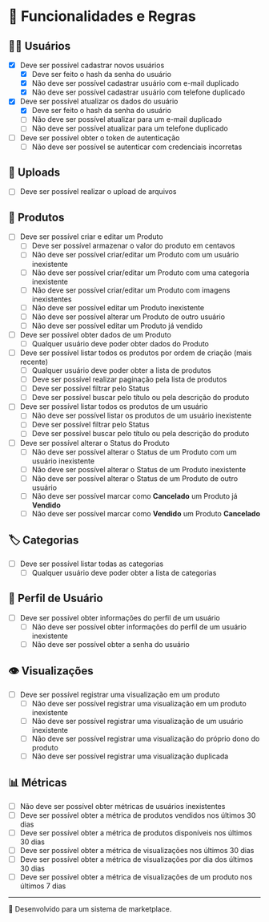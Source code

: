 # 📌 Funcionalidades e Regras

## 🧑‍💻 Usuários

- [x] Deve ser possível cadastrar novos usuários
  - [x] Deve ser feito o hash da senha do usuário
  - [x] Não deve ser possível cadastrar usuário com e-mail duplicado
  - [x] Não deve ser possível cadastrar usuário com telefone duplicado
- [x] Deve ser possível atualizar os dados do usuário
  - [x] Deve ser feito o hash da senha do usuário
  - [ ] Não deve ser possível atualizar para um e-mail duplicado
  - [ ] Não deve ser possível atualizar para um telefone duplicado
- [ ] Deve ser possível obter o token de autenticação
  - [ ] Não deve ser possível se autenticar com credenciais incorretas

## 📂 Uploads

- [ ] Deve ser possível realizar o upload de arquivos


## 🛒 Produtos

- [ ] Deve ser possível criar e editar um Produto
  - [ ] Deve ser possível armazenar o valor do produto em centavos
  - [ ] Não deve ser possível criar/editar um Produto com um usuário inexistente
  - [ ] Não deve ser possível criar/editar um Produto com uma categoria inexistente
  - [ ] Não deve ser possível criar/editar um Produto com imagens inexistentes
  - [ ] Não deve ser possível editar um Produto inexistente
  - [ ] Não deve ser possível alterar um Produto de outro usuário
  - [ ] Não deve ser possível editar um Produto já vendido
- [ ] Deve ser possível obter dados de um Produto
  - [ ] Qualquer usuário deve poder obter dados do Produto
- [ ] Deve ser possível listar todos os produtos por ordem de criação (mais recente)
  - [ ] Qualquer usuário deve poder obter a lista de produtos
  - [ ] Deve ser possível realizar paginação pela lista de produtos
  - [ ] Deve ser possível filtrar pelo Status
  - [ ] Deve ser possível buscar pelo título ou pela descrição do produto
- [ ] Deve ser possível listar todos os produtos de um usuário
  - [ ] Não deve ser possível listar os produtos de um usuário inexistente
  - [ ] Deve ser possível filtrar pelo Status
  - [ ] Deve ser possível buscar pelo título ou pela descrição do produto
- [ ] Deve ser possível alterar o Status do Produto
  - [ ] Não deve ser possível alterar o Status de um Produto com um usuário inexistente
  - [ ] Não deve ser possível alterar o Status de um Produto inexistente
  - [ ] Não deve ser possível alterar o Status de um Produto de outro usuário
  - [ ] Não deve ser possível marcar como **Cancelado** um Produto já **Vendido**
  - [ ] Não deve ser possível marcar como **Vendido** um Produto **Cancelado**

## 🏷️ Categorias

- [ ] Deve ser possível listar todas as categorias
  - [ ] Qualquer usuário deve poder obter a lista de categorias

## 👤 Perfil de Usuário

- [ ] Deve ser possível obter informações do perfil de um usuário
  - [ ] Não deve ser possível obter informações do perfil de um usuário inexistente
  - [ ] Não deve ser possível obter a senha do usuário

## 👁️ Visualizações

- [ ] Deve ser possível registrar uma visualização em um produto
  - [ ] Não deve ser possível registrar uma visualização em um produto inexistente
  - [ ] Não deve ser possível registrar uma visualização de um usuário inexistente
  - [ ] Não deve ser possível registrar uma visualização do próprio dono do produto
  - [ ] Não deve ser possível registrar uma visualização duplicada

## 📊 Métricas

- [ ] Não deve ser possível obter métricas de usuários inexistentes
- [ ] Deve ser possível obter a métrica de produtos vendidos nos últimos 30 dias
- [ ] Deve ser possível obter a métrica de produtos disponíveis nos últimos 30 dias
- [ ] Deve ser possível obter a métrica de visualizações nos últimos 30 dias
- [ ] Deve ser possível obter a métrica de visualizações por dia dos últimos 30 dias
- [ ] Deve ser possível obter a métrica de visualizações de um produto nos últimos 7 dias

---


🚀 Desenvolvido para um sistema de marketplace.
